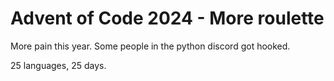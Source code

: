 # Advent of Code 2024 - More roulette

More pain this year. Some people in the python discord got hooked.

25 languages, 25 days.
